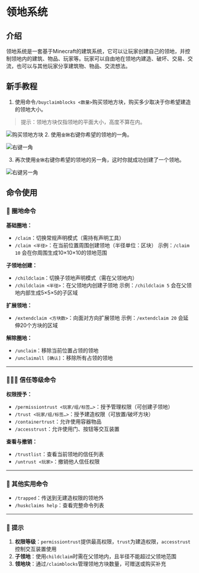 # 领地系统

## 介绍

领地系统是一套基于Minecraft的建筑系统，它可以让玩家创建自己的领地，并控制领地内的建筑、物品、玩家等。玩家可以自由地在领地内建造、破坏、交易、交流，也可以与其他玩家分享建筑物、物品、交流想法。

## 新手教程

1. 使用命令`/buyclaimblocks <数量>`购买领地方块，购买多少取决于你希望建造的领地大小。
> 提示：领地方块仅指领地的平面大小，高度不算在内。

![购买领地方块](/images/claim/1.png)
2. 使用`金锹`右键你希望的领地的一角。 

![右键一角](/images/claim/2.png)

3. 再次使用`金锹`右键你希望的领地的另一角，这时你就成功创建了一个领地。      

![右键另一角](/images/claim/3.png)

## 命令使用

### 🧰 圈地命令
**基础圈地：**
- `/claim`：切换常规声明模式（需持有声明工具）
- `/claim <半径>`：在当前位置周围创建领地（半径单位：区块）
  示例：`/claim 10` 会在你周围生成10×10×10的领地范围

**子领地创建：**
- `/childclaim`：切换子领地声明模式（需在父领地内）
- `/childclaim <半径>`：在父领地内创建子领地
  示例：`/childclaim 5` 会在父领地内部生成5×5×5的子区域

**扩展领地：**
- `/extendclaim <方块数>`：向面对方向扩展领地
  示例：`/extendclaim 20` 会延伸20个方块的区域

**解除圈地：**
- `/unclaim`：移除当前位置占领的领地
- `/unclaimall [确认]`：移除所有占领的领地

---

### 🧑‍🤝‍🧑 信任等级命令
**权限授予：**
- `/permissiontrust <玩家/组/标签…>`：授予管理权限（可创建子领地）
- `/trust <玩家/组/标签…>`：授予建造权限（可放置/破坏方块）
- `/containertrust`：允许使用容器物品
- `/accesstrust`：允许使用门、按钮等交互装置

**查看与撤销：**
- `/trustlist`：查看当前领地的信任列表
- `/untrust <玩家>`：撤销他人信任权限

---

### 📝 其他实用命令
- `/trapped`：传送到无建造权限的领地外
- `/huskclaims help`：查看完整命令列表

---

### 📌 提示
1. **权限等级**：`permissiontrust`提供最高权限，`trust`为建造权限，`accesstrust`控制交互装置使用
2. **子领地**：使用`childclaim`时需在父领地内，且半径不能超过父领地范围
3. **领地块**：通过`/claimblocks`管理领地方块数量，可赠送或购买补充